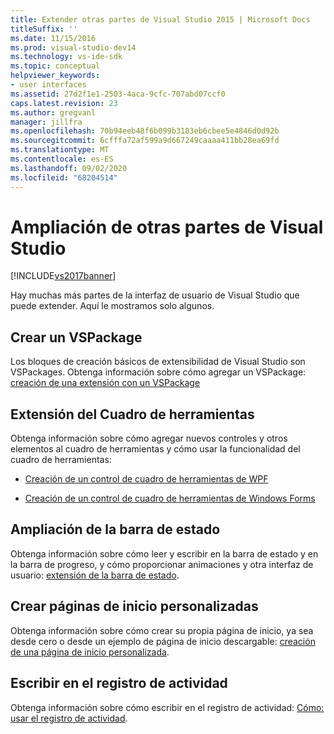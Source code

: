 ```yaml
---
title: Extender otras partes de Visual Studio 2015 | Microsoft Docs
titleSuffix: ''
ms.date: 11/15/2016
ms.prod: visual-studio-dev14
ms.technology: vs-ide-sdk
ms.topic: conceptual
helpviewer_keywords:
- user interfaces
ms.assetid: 27d2f1e1-2503-4aca-9cfc-707abd07ccf0
caps.latest.revision: 23
ms.author: gregvanl
manager: jillfra
ms.openlocfilehash: 70b94eeb48f6b099b3183eb6cbee5e4846d0d92b
ms.sourcegitcommit: 6cfffa72af599a9d667249caaaa411bb28ea69fd
ms.translationtype: MT
ms.contentlocale: es-ES
ms.lasthandoff: 09/02/2020
ms.locfileid: "68204514"
---
```

# <a name="extending-other-parts-of-visual-studio"></a>Ampliación de otras partes de Visual Studio
[!INCLUDE[vs2017banner](../includes/vs2017banner.md)]

Hay muchas más partes de la interfaz de usuario de Visual Studio que puede extender. Aquí le mostramos solo algunos.

## <a name="creating-a-vspackage"></a>Crear un VSPackage
 Los bloques de creación básicos de extensibilidad de Visual Studio son VSPackages.  Obtenga información sobre cómo agregar un VSPackage: [creación de una extensión con un VSPackage](../extensibility/creating-an-extension-with-a-vspackage.md)

## <a name="extending-the-toolbox"></a>Extensión del Cuadro de herramientas
 Obtenga información sobre cómo agregar nuevos controles y otros elementos al cuadro de herramientas y cómo usar la funcionalidad del cuadro de herramientas:

- [Creación de un control de cuadro de herramientas de WPF](../extensibility/creating-a-wpf-toolbox-control.md)

- [Creación de un control de cuadro de herramientas de Windows Forms](../extensibility/creating-a-windows-forms-toolbox-control.md)

## <a name="extending-the-status-bar"></a>Ampliación de la barra de estado
 Obtenga información sobre cómo leer y escribir en la barra de estado y en la barra de progreso, y cómo proporcionar animaciones y otra interfaz de usuario: [extensión de la barra de estado](../extensibility/extending-the-status-bar.md).

## <a name="creating-custom-start-pages"></a>Crear páginas de inicio personalizadas
 Obtenga información sobre cómo crear su propia página de inicio, ya sea desde cero o desde un ejemplo de página de inicio descargable: [creación de una página de inicio personalizada](../extensibility/creating-a-custom-start-page.md).

## <a name="write-to-the-activity-log"></a>Escribir en el registro de actividad
 Obtenga información sobre cómo escribir en el registro de actividad: [Cómo: usar el registro de actividad](../extensibility/how-to-use-the-activity-log.md).
